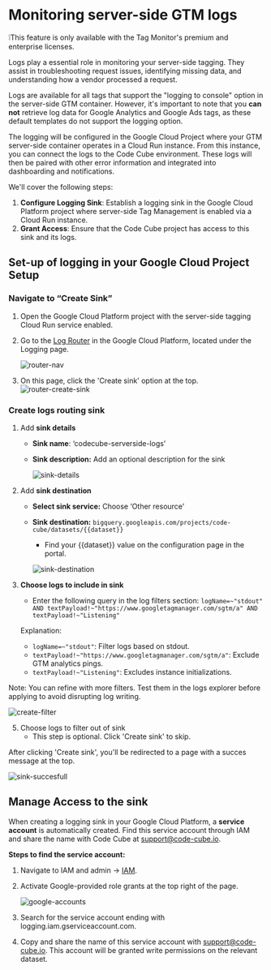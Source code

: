# Monitoring server-side GTM logs

❕This feature is only available with the Tag Monitor's premium and enterprise licenses.

Logs play a essential role in monitoring your server-side tagging. They assist in troubleshooting request issues, identifying missing data, and understanding how a vendor processed a request.

Logs are available for all tags that support the "logging to console" option in the server-side GTM container. However, it's important to note that you **can not** retrieve log data for Google Analytics and Google Ads tags, as these default templates do not support the logging option.

The logging will be configured in the Google Cloud Project where your GTM server-side container operates in a Cloud Run instance. From this instance, you can connect the logs to the Code Cube environment. These logs will then be paired with other error information and integrated into dashboarding and notifications.

We'll cover the following steps:

1. **Configure Logging Sink**: Establish a logging sink in the Google Cloud Platform project where server-side Tag Management is enabled via a Cloud Run instance.
2. **Grant Access**: Ensure that the Code Cube project has access to this sink and its logs.

## **Set-up of logging in your Google Cloud Project Setup**

### Navigate to “Create Sink”

1. Open the Google Cloud Platform project with the server-side tagging Cloud Run service enabled.
2. Go to the [Log Router](https://console.cloud.google.com/logs/router) in the Google Cloud Platform, located under the Logging page.
    
    ![router-nav](../images/log-router-nav.png)
    
3. On this page, click the 'Create sink' option at the top.    
    ![router-create-sink](../images/logging-creae-sink.png)

### Create logs routing sink

1. Add **sink details**
    - **Sink name**:  ‘codecube-serverside-logs’
    - **Sink description:** Add an optional description for the sink
        
        ![sink-details](../images/logging-sink-details.png)

        
2. Add **sink destination**
    - **Select sink service:** Choose ‘Other resource’
    - **Sink destination:** `bigquery.googleapis.com/projects/code-cube/datasets/{{dataset}}`
        - Find your {{dataset}} value on the configuration page in the portal.
            
        ![sink-destination](../images/logging-sink-destination.png)
            
3. **Choose logs to include in sink**
    - Enter the following query in the log filters section:
    `logName=~"stdout" AND textPayload!~"https://www.googletagmanager.com/sgtm/a" AND textPayload!~"Listening"`
    
    Explanation:
    
    - `logName=~"stdout"`: Filter logs based on stdout.
    - `textPayload!~"https://www.googletagmanager.com/sgtm/a"`: Exclude GTM analytics pings.
    - `textPayload!~"Listening"`: Excludes instance initializations.
    
Note: You can refine with more filters. Test them in the logs explorer before applying to avoid disrupting log writing.

 ![create-filter](../images/logging-create-filter.png)
    
5. Choose logs to filter out of sink 
    - This step is optional. Click 'Create sink' to skip.
   
After clicking 'Create sink', you'll be redirected to a page with a succes message at the top.

   ![sink-succesfull](../images/logging-sink-succesfull.png)

## **Manage Access to the sink**

When creating a logging sink in your Google Cloud Platform, a **service account** is automatically created. Find this service account through IAM and share the name with Code Cube at support@code-cube.io.

**Steps to find the service account:**

1. Navigate to IAM and admin → [IAM](https://console.cloud.google.com/iam-admin/iam).
2. Activate Google-provided role grants at the top right of the page.
    
    ![google-accounts](../images/logging-include-google-accounts.png)
    
 3. Search for the service account ending with logging.iam.gserviceaccount.com.
 4. Copy and share the name of this service account with support@code-cube.io. This account will be granted write permissions on the relevant dataset.
